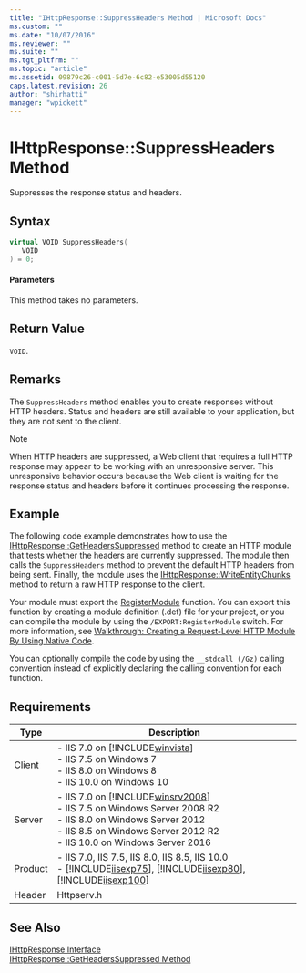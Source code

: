 ```yaml
---
title: "IHttpResponse::SuppressHeaders Method | Microsoft Docs"
ms.custom: ""
ms.date: "10/07/2016"
ms.reviewer: ""
ms.suite: ""
ms.tgt_pltfrm: ""
ms.topic: "article"
ms.assetid: 09879c26-c001-5d7e-6c82-e53005d55120
caps.latest.revision: 26
author: "shirhatti"
manager: "wpickett"
---
```

# IHttpResponse::SuppressHeaders Method
Suppresses the response status and headers.  
  
## Syntax  
  
```cpp  
virtual VOID SuppressHeaders(  
   VOID  
) = 0;  
```  
  
#### Parameters  
 This method takes no parameters.  
  
## Return Value  
 `VOID`.  
  
## Remarks  
 The `SuppressHeaders` method enables you to create responses without HTTP headers. Status and headers are still available to your application, but they are not sent to the client.  
  
> [!NOTE]
>  When HTTP headers are suppressed, a Web client that requires a full HTTP response may appear to be working with an unresponsive server. This unresponsive behavior occurs because the Web client is waiting for the response status and headers before it continues processing the response.  
  
## Example  
 The following code example demonstrates how to use the [IHttpResponse::GetHeadersSuppressed](../../web-development-reference\native-code-api-reference/ihttpresponse-getheaderssuppressed-method.md) method to create an HTTP module that tests whether the headers are currently suppressed. The module then calls the `SuppressHeaders` method to prevent the default HTTP headers from being sent. Finally, the module uses the [IHttpResponse::WriteEntityChunks](../../web-development-reference\native-code-api-reference/ihttpresponse-writeentitychunks-method.md) method to return a raw HTTP response to the client.  
  
<!-- TODO: review snippet reference  [!CODE [IHttpResponseGetHeadersSuppressed#1](IHttpResponseGetHeadersSuppressed#1)]  -->  
  
 Your module must export the [RegisterModule](../../web-development-reference\native-code-api-reference/pfn-registermodule-function.md) function. You can export this function by creating a module definition (.def) file for your project, or you can compile the module by using the `/EXPORT:RegisterModule` switch. For more information, see [Walkthrough: Creating a Request-Level HTTP Module By Using Native Code](../../web-development-reference\native-code-development-overview\walkthrough-creating-a-request-level-http-module-by-using-native-code.md).  
  
 You can optionally compile the code by using the `__stdcall (/Gz)` calling convention instead of explicitly declaring the calling convention for each function.  
  
## Requirements  
  
|Type|Description|  
|----------|-----------------|  
|Client|-   IIS 7.0 on [!INCLUDE[winvista](../../wmi-provider/includes/winvista-md.md)]<br />-   IIS 7.5 on Windows 7<br />-   IIS 8.0 on Windows 8<br />-   IIS 10.0 on Windows 10|  
|Server|-   IIS 7.0 on [!INCLUDE[winsrv2008](../../wmi-provider/includes/winsrv2008-md.md)]<br />-   IIS 7.5 on Windows Server 2008 R2<br />-   IIS 8.0 on Windows Server 2012<br />-   IIS 8.5 on Windows Server 2012 R2<br />-   IIS 10.0 on Windows Server 2016|  
|Product|-   IIS 7.0, IIS 7.5, IIS 8.0, IIS 8.5, IIS 10.0<br />-   [!INCLUDE[iisexp75](../../web-development-reference/native-code-api-reference/includes/iisexp75-md.md)], [!INCLUDE[iisexp80](../../web-development-reference/native-code-api-reference/includes/iisexp80-md.md)], [!INCLUDE[iisexp100](../../web-development-reference/native-code-api-reference/includes/iisexp100-md.md)]|  
|Header|Httpserv.h|  
  
## See Also  
 [IHttpResponse Interface](../../web-development-reference\native-code-api-reference/ihttpresponse-interface.md)   
 [IHttpResponse::GetHeadersSuppressed Method](../../web-development-reference\native-code-api-reference/ihttpresponse-getheaderssuppressed-method.md)